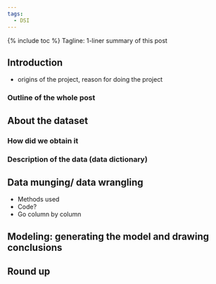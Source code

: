 ```yaml
---
tags:
  - DSI
---
```

{% include toc %}
Tagline: 1-liner summary of this post

## Introduction
- origins of the project, reason for doing the project
### Outline of the whole post

## About the dataset
### How did we obtain it
### Description of the data (data dictionary)

## Data munging/ data wrangling
- Methods used
- Code?
- Go column by column

## Modeling: generating the model and drawing conclusions

## Round up